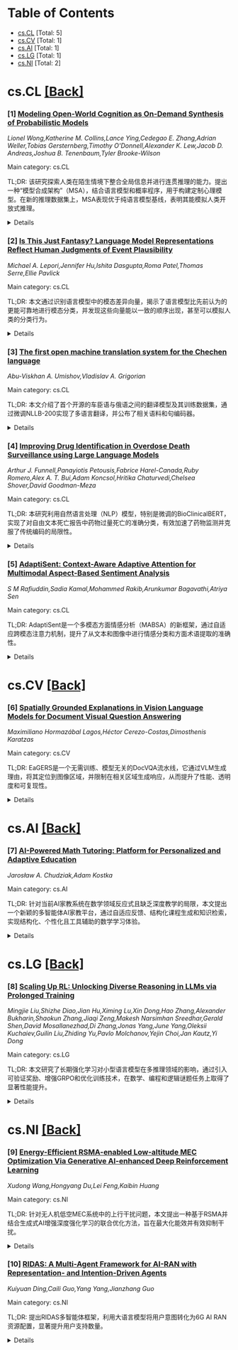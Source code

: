 <div id=toc></div>

# Table of Contents

- [cs.CL](#cs.CL) [Total: 5]
- [cs.CV](#cs.CV) [Total: 1]
- [cs.AI](#cs.AI) [Total: 1]
- [cs.LG](#cs.LG) [Total: 1]
- [cs.NI](#cs.NI) [Total: 2]


<div id='cs.CL'></div>

# cs.CL [[Back]](#toc)

### [1] [Modeling Open-World Cognition as On-Demand Synthesis of Probabilistic Models](https://arxiv.org/abs/2507.12547)
*Lionel Wong,Katherine M. Collins,Lance Ying,Cedegao E. Zhang,Adrian Weller,Tobias Gersternberg,Timothy O'Donnell,Alexander K. Lew,Jacob D. Andreas,Joshua B. Tenenbaum,Tyler Brooke-Wilson*

Main category: cs.CL

TL;DR: 该研究探索人类在陌生情境下整合全局信息并进行连贯推理的能力。提出一种“模型合成架构”（MSA），结合语言模型和概率程序，用于构建定制心理模型。在新的推理数据集上，MSA表现优于纯语言模型基线，表明其能模拟人类开放式推理。


<details>
  <summary>Details</summary>
Motivation: 当面对新颖情境时，人类如何从广泛的背景知识中提取相关考量并用于推理和预测？是什么使我们能够吸纳全局相关信息并进行连贯推理？

Method: 提出并探索了人类使用分布式和符号表征结合来构建定制心理模型的假设。计算实现为“模型合成架构”（MSA），其中语言模型用于全局相关性检索和模型合成，概率程序用于实现定制的、连贯的世界模型。在名为“模型奥林匹克”的体育情境推理数据集上评估MSA，该数据集要求模型对语言描述的新因果结构进行判断，利用大量背景知识，并结合引入任意新变量的观察结果。将MSA与仅使用语言模型的基线进行比较。

Result: MSA在捕捉人类判断方面优于仅使用语言模型的基线（包括直接生成和思维链生成）。

Conclusion: 研究结果表明MSA可以实现对人类在开放式领域中，对全局相关变量进行局部连贯推理能力的模拟，为理解和复制人类推理提供了一条途径。

Abstract: When faced with novel situations, people are able to marshal relevant
considerations from a wide range of background knowledge and put these to use
in inferences and predictions. What permits us to draw in globally relevant
information and reason over it coherently? Here, we explore the hypothesis that
people use a combination of distributed and symbolic representations to
construct bespoke mental models tailored to novel situations. We propose a
computational implementation of this idea -- a ``Model Synthesis Architecture''
(MSA) -- using language models to implement global relevance-based retrieval
and model synthesis and probabilistic programs to implement bespoke, coherent
world models. We evaluate our MSA as a model of human judgments on a novel
reasoning dataset. The dataset -- built around a `Model Olympics` domain of
sports vignettes -- tests models' capacity for human-like, open-ended reasoning
by requiring (i) judgments about novel causal structures described in language;
(ii) drawing on large bodies of background knowledge; and (iii) doing both in
light of observations that introduce arbitrary novel variables. Our MSA
approach captures human judgments better than language model-only baselines,
under both direct and chain-of-thought generations from the LM that supports
model synthesis. These results suggest that MSAs can be implemented in a way
that mirrors people's ability to deliver locally coherent reasoning over
globally relevant variables, offering a path to understanding and replicating
human reasoning in open-ended domains.

</details>


### [2] [Is This Just Fantasy? Language Model Representations Reflect Human Judgments of Event Plausibility](https://arxiv.org/abs/2507.12553)
*Michael A. Lepori,Jennifer Hu,Ishita Dasgupta,Roma Patel,Thomas Serre,Ellie Pavlick*

Main category: cs.CL

TL;DR: 本文通过识别语言模型中的模态差异向量，揭示了语言模型比先前认为的更能可靠地进行模态分类，并发现这些向量能以一致的顺序出现，甚至可以模拟人类的分类行为。


<details>
  <summary>Details</summary>
Motivation: 语言模型在执行各种任务时需要识别句子的模态类别（如可能性、不可能性、荒谬性）。然而，现有研究对语言模型进行模态分类的能力提出了质疑。

Method: 研究者在多种语言模型中识别出区分模态类别的线性表示，称之为“模态差异向量”。他们分析了这些向量在模型能力提升（训练步骤、层数、参数量）时出现的顺序，并利用这些向量的激活来建模人类细粒度的分类行为，通过与人类对可解释特征的评分进行关联。

Result: 研究发现语言模型拥有比先前报告更可靠的模态分类判断能力。模态差异向量随着模型的成熟以一致的顺序出现。此外，这些向量可用于建模人类细粒度的模态分类行为。

Conclusion: 本研究利用机制可解释性技术深入理解了语言模型的模态分类能力，并为理解人类如何区分模态类别提供了新的视角。

Abstract: Language models (LMs) are used for a diverse range of tasks, from question
answering to writing fantastical stories. In order to reliably accomplish these
tasks, LMs must be able to discern the modal category of a sentence (i.e.,
whether it describes something that is possible, impossible, completely
nonsensical, etc.). However, recent studies have called into question the
ability of LMs to categorize sentences according to modality (Michaelov et al.,
2025; Kauf et al., 2023). In this work, we identify linear representations that
discriminate between modal categories within a variety of LMs, or modal
difference vectors. Analysis of modal difference vectors reveals that LMs have
access to more reliable modal categorization judgments than previously
reported. Furthermore, we find that modal difference vectors emerge in a
consistent order as models become more competent (i.e., through training steps,
layers, and parameter count). Notably, we find that modal difference vectors
identified within LM activations can be used to model fine-grained human
categorization behavior. This potentially provides a novel view into how human
participants distinguish between modal categories, which we explore by
correlating projections along modal difference vectors with human participants'
ratings of interpretable features. In summary, we derive new insights into LM
modal categorization using techniques from mechanistic interpretability, with
the potential to inform our understanding of modal categorization in humans.

</details>


### [3] [The first open machine translation system for the Chechen language](https://arxiv.org/abs/2507.12672)
*Abu-Viskhan A. Umishov,Vladislav A. Grigorian*

Main category: cs.CL

TL;DR: 本文介绍了首个开源的车臣语与俄语之间的翻译模型及其训练数据集，通过微调NLLB-200实现了多语言翻译，并公布了相关语料和句编码器。


<details>
  <summary>Details</summary>
Motivation: 旨在为濒危的车臣语提供翻译模型，并探索将新语言整合到大型多语言翻译系统（如NLLB-200）中的微调能力，填补该语言翻译资源的空白。

Method: 引入了首个车臣语与俄语之间的开源翻译模型，收集并使用了数据集进行训练和评估。探索了将新语言（车臣语）纳入大型多语言翻译系统NLLB-200的微调能力，并发布了并行词语、短语和句子语料库以及适应车臣语的多语言句编码器。

Result: 所构建的模型在俄语到车臣语方向的BLEU/ChrF++得分分别为8.34/34.69，在反方向（车臣语到俄语）分别为20.89/44.55。同时发布了翻译模型、并行语料（包括词、短语和句子）以及适应车臣语的多语言句编码器。

Conclusion: 成功构建并发布了首个开源的车臣语-俄语翻译模型及其配套数据集和工具，为濒危语言的机器翻译研究和应用做出了贡献，并展示了通过微调将新语言整合到现有大型多语言模型中的可行性。

Abstract: We introduce the first open-source model for translation between the
vulnerable Chechen language and Russian, and the dataset collected to train and
evaluate it. We explore fine-tuning capabilities for including a new language
into a large language model system for multilingual translation NLLB-200. The
BLEU / ChrF++ scores for our model are 8.34 / 34.69 and 20.89 / 44.55 for
translation from Russian to Chechen and reverse direction, respectively. The
release of the translation models is accompanied by the distribution of
parallel words, phrases and sentences corpora and multilingual sentence encoder
adapted to the Chechen language.

</details>


### [4] [Improving Drug Identification in Overdose Death Surveillance using Large Language Models](https://arxiv.org/abs/2507.12679)
*Arthur J. Funnell,Panayiotis Petousis,Fabrice Harel-Canada,Ruby Romero,Alex A. T. Bui,Adam Koncsol,Hritika Chaturvedi,Chelsea Shover,David Goodman-Meza*

Main category: cs.CL

TL;DR: 本研究利用自然语言处理（NLP）模型，特别是微调的BioClinicalBERT，实现了对自由文本死亡报告中药物过量死亡的准确分类，有效加速了药物监测并克服了传统编码的局限性。


<details>
  <summary>Details</summary>
Motivation: 美国芬太尼导致的药物相关死亡率不断上升，需要及时准确的监测。然而，关键的过量数据常埋藏于自由文本的验尸官报告中，传统编码（ICD-10）导致数据延迟和信息丢失。现有NLP在药物过量监测中的应用有限。

Method: 研究使用了2020年来自多个美国司法管辖区的35,433份死亡记录进行模型训练和内部测试，并利用2023-2024年3,335份新记录进行外部验证。评估了多种NLP方法，包括传统单/多标签分类器、微调的编码器模型（BERT, BioClinicalBERT）和解码器大型语言模型（Qwen 3, Llama 3），以从非结构化死亡证明文本中分类特定药物的涉及情况。模型性能通过宏观平均F1分数和95%置信区间进行评估。

Result: 微调后的BioClinicalBERT模型在内部测试集上取得了近乎完美的性能（宏观F1分数≥0.998）。外部验证证实了其鲁棒性（宏观F1=0.966），且性能优于传统的机器学习方法、通用BERT模型以及各种解码器大型语言模型。

Conclusion: NLP模型，特别是经过微调的临床领域变体（如BioClinicalBERT），为从自由文本报告中分类过量死亡提供了一个高度准确且可扩展的解决方案。这些方法能够显著加速监测工作流程，克服手动ICD-10编码的局限性，并支持近实时地检测新兴药物滥用趋势。

Abstract: The rising rate of drug-related deaths in the United States, largely driven
by fentanyl, requires timely and accurate surveillance. However, critical
overdose data are often buried in free-text coroner reports, leading to delays
and information loss when coded into ICD (International Classification of
Disease)-10 classifications. Natural language processing (NLP) models may
automate and enhance overdose surveillance, but prior applications have been
limited. A dataset of 35,433 death records from multiple U.S. jurisdictions in
2020 was used for model training and internal testing. External validation was
conducted using a novel separate dataset of 3,335 records from 2023-2024.
Multiple NLP approaches were evaluated for classifying specific drug
involvement from unstructured death certificate text. These included
traditional single- and multi-label classifiers, as well as fine-tuned
encoder-only language models such as Bidirectional Encoder Representations from
Transformers (BERT) and BioClinicalBERT, and contemporary decoder-only large
language models such as Qwen 3 and Llama 3. Model performance was assessed
using macro-averaged F1 scores, and 95% confidence intervals were calculated to
quantify uncertainty. Fine-tuned BioClinicalBERT models achieved near-perfect
performance, with macro F1 scores >=0.998 on the internal test set. External
validation confirmed robustness (macro F1=0.966), outperforming conventional
machine learning, general-domain BERT models, and various decoder-only large
language models. NLP models, particularly fine-tuned clinical variants like
BioClinicalBERT, offer a highly accurate and scalable solution for overdose
death classification from free-text reports. These methods can significantly
accelerate surveillance workflows, overcoming the limitations of manual ICD-10
coding and supporting near real-time detection of emerging substance use
trends.

</details>


### [5] [AdaptiSent: Context-Aware Adaptive Attention for Multimodal Aspect-Based Sentiment Analysis](https://arxiv.org/abs/2507.12695)
*S M Rafiuddin,Sadia Kamal,Mohammed Rakib,Arunkumar Bagavathi,Atriya Sen*

Main category: cs.CL

TL;DR: AdaptiSent是一个多模态方面情感分析（MABSA）的新框架，通过自适应跨模态注意力机制，提升了从文本和图像中进行情感分类和方面术语提取的准确性。


<details>
  <summary>Details</summary>
Motivation: 现有方法在多模态方面情感分析中对文本和图像的结合处理不够高效，特别是难以准确捕捉跨模态的细微关系，从而影响情感分类和方面术语提取的准确性。

Method: 引入AdaptiSent框架，该框架整合了动态模态加权和上下文自适应注意力机制，专注于文本线索和视觉上下文的交互。通过在标准Twitter数据集上与传统文本模型及其他多模态方法进行对比测试来验证其性能。

Result: 在标准Twitter数据集上，AdaptiSent在准确率、召回率和F1分数上均超越了现有模型。它尤其擅长识别对于准确情感和方面术语提取至关重要的细微跨模态关系。

Conclusion: AdaptiSent通过动态调整关注点以适应上下文相关性，显著提升了多模态情感分析的深度和准确性。它为MABSA设定了新标准，特别是在理解复杂多模态信息方面表现卓越。

Abstract: We introduce AdaptiSent, a new framework for Multimodal Aspect-Based
Sentiment Analysis (MABSA) that uses adaptive cross-modal attention mechanisms
to improve sentiment classification and aspect term extraction from both text
and images. Our model integrates dynamic modality weighting and
context-adaptive attention, enhancing the extraction of sentiment and
aspect-related information by focusing on how textual cues and visual context
interact. We tested our approach against several baselines, including
traditional text-based models and other multimodal methods. Results from
standard Twitter datasets show that AdaptiSent surpasses existing models in
precision, recall, and F1 score, and is particularly effective in identifying
nuanced inter-modal relationships that are crucial for accurate sentiment and
aspect term extraction. This effectiveness comes from the model's ability to
adjust its focus dynamically based on the context's relevance, improving the
depth and accuracy of sentiment analysis across various multimodal data sets.
AdaptiSent sets a new standard for MABSA, significantly outperforming current
methods, especially in understanding complex multimodal information.

</details>


<div id='cs.CV'></div>

# cs.CV [[Back]](#toc)

### [6] [Spatially Grounded Explanations in Vision Language Models for Document Visual Question Answering](https://arxiv.org/abs/2507.12490)
*Maximiliano Hormazábal Lagos,Héctor Cerezo-Costas,Dimosthenis Karatzas*

Main category: cs.CV

TL;DR: EaGERS是一个无需训练、模型无关的DocVQA流水线，它通过VLM生成理由，将其定位到图像区域，并限制在相关区域生成响应，从而提升了性能、透明度和可复现性。


<details>
  <summary>Details</summary>
Motivation: 提高DocVQA任务的性能、透明度和可复现性，同时避免额外的模型微调。

Method: 引入EaGERS流水线，该方法完全无需训练且与模型无关。其步骤包括：1) 通过视觉语言模型生成自然语言理由；2) 通过计算多模态嵌入相似度并在可配置网格上进行多数投票，将理由定位到空间子区域；3) 限制响应仅从掩码图像中选择的相关区域生成。

Result: 在DocVQA数据集上的实验表明，EaGERS的最佳配置在精确匹配准确率和平均归一化Levenshtein相似度指标上均优于基础模型，并在不进行额外模型微调的情况下增强了DocVQA的透明度和可复现性。

Conclusion: EaGERS提供了一种有效且无需训练的方法，不仅提升了DocVQA任务的性能，还显著增强了结果的透明度和可复现性。

Abstract: We introduce EaGERS, a fully training-free and model-agnostic pipeline that
(1) generates natural language rationales via a vision language model, (2)
grounds these rationales to spatial sub-regions by computing multimodal
embedding similarities over a configurable grid with majority voting, and (3)
restricts the generation of responses only from the relevant regions selected
in the masked image. Experiments on the DocVQA dataset demonstrate that our
best configuration not only outperforms the base model on exact match accuracy
and Average Normalized Levenshtein Similarity metrics but also enhances
transparency and reproducibility in DocVQA without additional model
fine-tuning.

</details>


<div id='cs.AI'></div>

# cs.AI [[Back]](#toc)

### [7] [AI-Powered Math Tutoring: Platform for Personalized and Adaptive Education](https://arxiv.org/abs/2507.12484)
*Jarosław A. Chudziak,Adam Kostka*

Main category: cs.AI

TL;DR: 针对当前AI家教系统在数学领域反应式且缺乏深度教学的局限，本文提出一个新颖的多智能体AI家教平台，通过自适应反馈、结构化课程生成和知识检索，实现结构化、个性化且工具辅助的数学学习体验。


<details>
  <summary>Details</summary>
Motivation: 现有AI家教系统，尤其在数学领域，仅提供反应式答案，未能有效鼓励深度反思或整合结构化教学工具与策略，从而限制了其教学效果。

Method: 引入了一个新颖的多智能体AI家教平台，该平台通过结合自适应和个性化反馈、结构化课程生成以及教材知识检索，实现了模块化、工具辅助的学习过程。

Result: 该系统能帮助学生学习新主题并识别弱点、有效复习考试，以及进行无限量的个性化练习。

Conclusion: 本文通过引入一个整合教学智能体和AI驱动组件的新平台，为教育领域的AI研究做出了贡献，提供了模块化、高效的数学教学系统。

Abstract: The growing ubiquity of artificial intelligence (AI), in particular large
language models (LLMs), has profoundly altered the way in which learners gain
knowledge and interact with learning material, with many claiming that AI
positively influences their learning achievements. Despite this advancement,
current AI tutoring systems face limitations associated with their reactive
nature, often providing direct answers without encouraging deep reflection or
incorporating structured pedagogical tools and strategies. This limitation is
most apparent in the field of mathematics, in which AI tutoring systems remain
underdeveloped. This research addresses the question: How can AI tutoring
systems move beyond providing reactive assistance to enable structured,
individualized, and tool-assisted learning experiences? We introduce a novel
multi-agent AI tutoring platform that combines adaptive and personalized
feedback, structured course generation, and textbook knowledge retrieval to
enable modular, tool-assisted learning processes. This system allows students
to learn new topics while identifying and targeting their weaknesses, revise
for exams effectively, and practice on an unlimited number of personalized
exercises. This article contributes to the field of artificial intelligence in
education by introducing a novel platform that brings together pedagogical
agents and AI-driven components, augmenting the field with modular and
effective systems for teaching mathematics.

</details>


<div id='cs.LG'></div>

# cs.LG [[Back]](#toc)

### [8] [Scaling Up RL: Unlocking Diverse Reasoning in LLMs via Prolonged Training](https://arxiv.org/abs/2507.12507)
*Mingjie Liu,Shizhe Diao,Jian Hu,Ximing Lu,Xin Dong,Hao Zhang,Alexander Bukharin,Shaokun Zhang,Jiaqi Zeng,Makesh Narsimhan Sreedhar,Gerald Shen,David Mosallanezhad,Di Zhang,Jonas Yang,June Yang,Oleksii Kuchaiev,Guilin Liu,Zhiding Yu,Pavlo Molchanov,Yejin Choi,Jan Kautz,Yi Dong*

Main category: cs.LG

TL;DR: 本文研究了长期强化学习对小型语言模型在多推理领域的影响，通过引入可验证奖励、增强GRPO和优化训练技术，在数学、编程和逻辑谜题任务上取得了显著性能提升。


<details>
  <summary>Details</summary>
Motivation: 大型语言模型（如O1和DeepSeek-R1）已通过大规模强化学习结合可验证奖励，在数学和代码生成等复杂推理任务上取得重大突破。本研究旨在探讨长期强化学习对小型语言模型的效果，并识别有效训练的关键要素。

Method: 对小型语言模型进行长期强化学习，应用于多样化的推理领域。核心方法包括：使用可验证的奖励任务，增强Group Relative Policy Optimization (GRPO)算法，并引入受控KL正则化、裁剪比例和周期性参考策略重置等实践技术，以提高训练稳定性和泛化能力。

Result: 该模型在强基线上取得了显著改进：数学任务提升14.7%，编程任务提升13.9%，逻辑谜题任务提升54.8%。为促进后续研究，模型已公开发布。

Conclusion: 通过长期强化学习，结合可验证奖励、GRPO的增强以及特定的训练稳定性技术（如受控KL正则化和周期性参考策略重置），小型语言模型也能在多个推理任务上实现显著且持久的性能提升。这些要素对于释放长期性能至关重要。

Abstract: Recent advancements in reasoning-focused language models such as OpenAI's O1
and DeepSeek-R1 have shown that scaling test-time computation-through
chain-of-thought reasoning and iterative exploration-can yield substantial
improvements on complex tasks like mathematics and code generation. These
breakthroughs have been driven by large-scale reinforcement learning (RL),
particularly when combined with verifiable reward signals that provide
objective and grounded supervision. In this report, we investigate the effects
of prolonged reinforcement learning on a small language model across a diverse
set of reasoning domains. Our work identifies several key ingredients for
effective training, including the use of verifiable reward tasks, enhancements
to Group Relative Policy Optimization (GRPO), and practical techniques to
improve training stability and generalization. We introduce controlled KL
regularization, clipping ratio, and periodic reference policy resets as
critical components for unlocking long-term performance gains. Our model
achieves significant improvements over strong baselines, including +14.7% on
math, +13.9% on coding, and +54.8% on logic puzzle tasks. To facilitate
continued research, we release our model publicly.

</details>


<div id='cs.NI'></div>

# cs.NI [[Back]](#toc)

### [9] [Energy-Efficient RSMA-enabled Low-altitude MEC Optimization Via Generative AI-enhanced Deep Reinforcement Learning](https://arxiv.org/abs/2507.12910)
*Xudong Wang,Hongyang Du,Lei Feng,Kaibin Huang*

Main category: cs.NI

TL;DR: 针对无人机低空MEC系统中的上行干扰问题，本文提出一种基于RSMA并结合生成式AI增强深度强化学习的联合优化方法，旨在最大化能效并有效抑制干扰。


<details>
  <summary>Details</summary>
Motivation: 6G时代低延迟计算需求催生了无人机低空移动边缘计算（MEC）系统的发展，但有限频谱导致地面终端间存在严重的上行干扰问题，亟需高效方案应对。

Method: 本文构建了一个RSMA赋能的低空MEC系统，并联合优化无人机3D轨迹、RSMA解码顺序、任务卸载决策及资源分配，以最大化能效和抑制多用户干扰。针对该优化问题的高维、非凸和动态特性，提出了一种生成式AI增强的深度强化学习（DRL）框架。具体而言，在Actor网络中嵌入扩散模型以生成高质量动作样本，提高混合动作空间的探索能力并规避局部最优。此外，设计了一种基于优先级的RSMA解码策略以实现低复杂度的连续干扰消除。

Result: 仿真结果表明，所提出的方法在低空MEC系统中性能优于基线方法。特别地，将生成扩散模型（GDM）与RSMA结合能够显著提升系统的能量效率性能。

Conclusion: 本研究提出的结合生成式AI增强DRL与RSMA的优化方法，有效解决了无人机低空MEC系统中的上行干扰和能效问题，为未来6G通信环境下的低延迟计算提供了高效且稳健的解决方案。

Abstract: The growing demand for low-latency computing in 6G is driving the use of
UAV-based low-altitude mobile edge computing (MEC) systems. However, limited
spectrum often leads to severe uplink interference among ground terminals
(GTs). In this paper, we investigate a rate-splitting multiple access
(RSMA)-enabled low-altitude MEC system, where a UAV-based edge server assists
multiple GTs in concurrently offloading their tasks over a shared uplink. We
formulate a joint optimization problem involving the UAV 3D trajectory, RSMA
decoding order, task offloading decisions, and resource allocation, aiming to
mitigate multi-user interference and maximize energy efficiency. Given the high
dimensionality, non-convex nature, and dynamic characteristics of this
optimization problem, we propose a generative AI-enhanced deep reinforcement
learning (DRL) framework to solve it efficiently. Specifically, we embed a
diffusion model into the actor network to generate high-quality action samples,
improving exploration in hybrid action spaces and avoiding local optima. In
addition, a priority-based RSMA decoding strategy is designed to facilitate
efficient successive interference cancellation with low complexity. Simulation
results demonstrate that the proposed method for low-altitude MEC systems
outperforms baseline methods, and that integrating GDM with RSMA can achieve
significantly improved energy efficiency performance.

</details>


### [10] [RIDAS: A Multi-Agent Framework for AI-RAN with Representation- and Intention-Driven Agents](https://arxiv.org/abs/2507.13140)
*Kuiyuan Ding,Caili Guo,Yang Yang,Jianzhang Guo*

Main category: cs.NI

TL;DR: 提出RIDAS多智能体框架，利用大语言模型将用户意图转化为6G AI RAN资源配置，显著提升用户支持数量。


<details>
  <summary>Details</summary>
Motivation: 第六代（6G）网络要求人工智能（AI）与无线接入网络（RAN）紧密集成，以满足严格的服务质量（QoS）和资源效率需求。然而，现有解决方案难以将高层用户意图转化为低层、参数化的配置以实现最佳性能。

Method: 提出RIDAS，一个多智能体框架，由表征驱动代理（RDAs）和意图驱动代理（IDA）组成。RDAs提供可调控制参数的开放接口（如秩和量化比特），实现失真与传输速率之间的明确权衡。IDA采用由大语言模型（LLM）驱动的两阶段规划方案（带宽预分配和重分配），将用户意图和系统状态映射到最佳RDA配置。

Result: 实验表明，在相同的QoS约束下，RIDAS比WirelessAgent支持的用户数量多44.71%。

Conclusion: RIDAS能够有效捕获用户意图，并在AI RAN环境中更高效地分配资源。

Abstract: Sixth generation (6G) networks demand tight integration of artificial
intelligence (AI) into radio access networks (RANs) to meet stringent quality
of service (QoS) and resource efficiency requirements. Existing solutions
struggle to bridge the gap between high level user intents and the low level,
parameterized configurations required for optimal performance. To address this
challenge, we propose RIDAS, a multi agent framework composed of representation
driven agents (RDAs) and an intention driven agent (IDA). RDAs expose open
interface with tunable control parameters (rank and quantization bits, enabling
explicit trade) offs between distortion and transmission rate. The IDA employs
a two stage planning scheme (bandwidth pre allocation and reallocation) driven
by a large language model (LLM) to map user intents and system state into
optimal RDA configurations. Experiments demonstrate that RIDAS supports 44.71\%
more users than WirelessAgent under equivalent QoS constraints. These results
validate ability of RIDAS to capture user intent and allocate resources more
efficiently in AI RAN environments.

</details>
